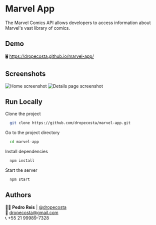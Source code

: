 
# Marvel App

The Marvel Comics API allows developers to access information about Marvel's vast library of
comics.

## Demo

:desktop_computer: https://dropecosta.github.io/marvel-app/


## Screenshots


![Home screenshot](https://dropecosta.github.io/marvel-app/img/marvel_screen.png)
![Details page screenshot](https://dropecosta.github.io/marvel-app/img/marvel_screen2.png)


## Run Locally

Clone the project

```bash
  git clone https://github.com/dropecosta/marvel-app.git
```

Go to the project directory

```bash
  cd marvel-app
```

Install dependencies

```bash
  npm install
```

Start the server

```bash
  npm start
```


## Authors

:curly_haired_man: <strong>Pedro Reis</strong> | [@dropecosta](https://github.com/dropecosta)<br/>
:email: dropecosta@gmail.com<br/>
:telephone_receiver: +55 21 99989-7328<br/>


